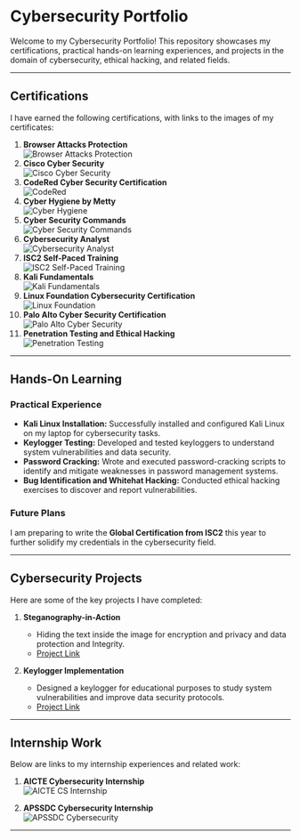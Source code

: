 # Cybersecurity Portfolio

Welcome to my Cybersecurity Portfolio! This repository showcases my certifications, practical hands-on learning experiences, and projects in the domain of cybersecurity, ethical hacking, and related fields.

---

## Certifications

I have earned the following certifications, with links to the images of my certificates:

1. **Browser Attacks Protection**  
   ![Browser Attacks Protection](cybersecurity_Certifications/browser%20attacks%20protection.jpg)  
2. **Cisco Cyber Security**  
   ![Cisco Cyber Security](cybersecurity_Certifications/cisco%20cyber%20security.png)  
3. **CodeRed Cyber Security Certification**  
   ![CodeRed](cybersecurity_Certifications/codered.png)  
4. **Cyber Hygiene by Metty**  
   ![Cyber Hygiene](cybersecurity_Certifications/cyber%20hygiene%20by%20metty.png)  
5. **Cyber Security Commands**  
   ![Cyber Security Commands](cybersecurity_Certifications/cyber%20security%20commands.png)  
6. **Cybersecurity Analyst**  
   ![Cybersecurity Analyst](cybersecurity_Certifications/cybersecurity_analyst.png)  
7. **ISC2 Self-Paced Training**  
   ![ISC2 Self-Paced Training](cybersecurity_Certifications/isc2-self%20paced%20training.png)  
8. **Kali Fundamentals**  
   ![Kali Fundamentals](cybersecurity_Certifications/kali%20fundamentals.jpg)  
9. **Linux Foundation Cybersecurity Certification**  
   ![Linux Foundation](cybersecurity_Certifications/linux_foundation.png)  
10. **Palo Alto Cyber Security Certification**  
    ![Palo Alto Cyber Security](cybersecurity_Certifications/palo%20alto%20cyber.png)  
11. **Penetration Testing and Ethical Hacking**  
    ![Penetration Testing](cybersecurity_Certifications/penetration_testing%20and%20ethical_hacking.png)  

---

## Hands-On Learning

### Practical Experience

- **Kali Linux Installation:** Successfully installed and configured Kali Linux on my laptop for cybersecurity tasks.
- **Keylogger Testing:** Developed and tested keyloggers to understand system vulnerabilities and data security.
- **Password Cracking:** Wrote and executed password-cracking scripts to identify and mitigate weaknesses in password management systems.
- **Bug Identification and Whitehat Hacking:** Conducted ethical hacking exercises to discover and report vulnerabilities.

### Future Plans

I am preparing to write the **Global Certification from ISC2** this year to further solidify my credentials in the cybersecurity field.

---

## Cybersecurity Projects

Here are some of the key projects I have completed:

1. **Steganography-in-Action**  
   - Hiding the text inside the image for encryption and privacy and data protection and Integrity.  
   - [Project Link](https://github.com/Sai6522/Steganography-in-Action)

2. **Keylogger Implementation**  
   - Designed a keylogger for educational purposes to study system vulnerabilities and improve data security protocols.  
   - [Project Link](https://github.com/Sai6522/Keyloggers-Security)


---

## Internship Work

Below are links to my internship experiences and related work:

1. **AICTE Cybersecurity Internship**  
   ![AICTE CS Internship](cybersecurity_internship/AICTE%20CS%20Internship.jpg)  

2. **APSSDC Cybersecurity Internship**  
   ![APSSDC Cybersecurity](cybersecurity_internship/apssdc-cs.jpg)  

---

